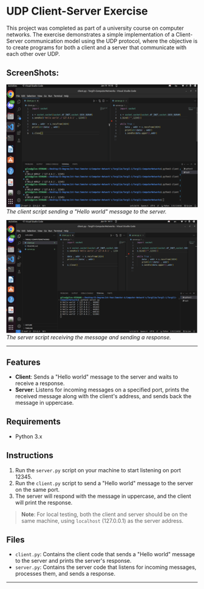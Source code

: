 # UDP Client-Server Exercise

This project was completed as part of a university course on computer networks. The exercise demonstrates a simple implementation of a Client-Server communication model using the UDP protocol, where the objective is to create programs for both a client and a server that communicate with each other over UDP.

## ScreenShots:

![Client Script](assets/2.png)
*The client script sending a "Hello world" message to the server.*

![Server Script](assets/1.png)
*The server script receiving the message and sending a response.*

---



## Features
- **Client**: Sends a "Hello world" message to the server and waits to receive a response.
- **Server**: Listens for incoming messages on a specified port, prints the received message along with the client's address, and sends back the message in uppercase.

## Requirements
- Python 3.x

## Instructions
1. Run the `server.py` script on your machine to start listening on port 12345.
2. Run the `client.py` script to send a "Hello world" message to the server on the same port.
3. The server will respond with the message in uppercase, and the client will print the response.

> **Note**: For local testing, both the client and server should be on the same machine, using `localhost` (127.0.0.1) as the server address.

## Files
- `client.py`: Contains the client code that sends a "Hello world" message to the server and prints the server's response.
- `server.py`: Contains the server code that listens for incoming messages, processes them, and sends a response.

---
